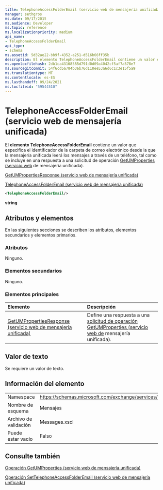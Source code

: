 ```yaml
---
title: TelephoneAccessFolderEmail (servicio web de mensajería unificada)
manager: sethgros
ms.date: 09/17/2015
ms.audience: Developer
ms.topic: reference
ms.localizationpriority: medium
api_name:
- TelephoneAccessFolderEmail
api_type:
- schema
ms.assetid: 5d32ae22-bb9f-4352-a251-d516b66ff35b
description: El elemento TelephoneAccessFolderEmail contiene un valor que especifica el identificador de la carpeta de correo electrónico desde la que la mensajería unificada leerá los mensajes a través de un teléfono, tal como se incluye en una respuesta a una solicitud de operación GetUMProperties (servicio web de mensajería unificada).
ms.openlocfilehash: 2db1ca43168585d791d0d09a4042cf5af7a578e7
ms.sourcegitcommit: 54f6cd5a704b36b76d110ee53a6d6c1c3e15f5a9
ms.translationtype: MT
ms.contentlocale: es-ES
ms.lasthandoff: 09/24/2021
ms.locfileid: "59544510"
---
```

# <a name="telephoneaccessfolderemail-um-web-service"></a>TelephoneAccessFolderEmail (servicio web de mensajería unificada)

El **elemento TelephoneAccessFolderEmail** contiene un valor que especifica el identificador de la carpeta de correo electrónico desde la que la mensajería unificada leerá los mensajes a través de un teléfono, tal como se incluye en una respuesta a una solicitud de operación [GetUMProperties (servicio web](getumproperties-operation-um-web-service.md) de mensajería unificada). 
  
[GetUMPropertiesResponse (servicio web de mensajería unificada)](getumpropertiesresponse-um-web-service.md)
  
[TelephoneAccessFolderEmail (servicio web de mensajería unificada)](telephoneaccessfolderemail-um-web-service.md)
  
```xml
<TelephoneAccessFolderEmail/>
```

 **string**
## <a name="attributes-and-elements"></a>Atributos y elementos

En las siguientes secciones se describen los atributos, elementos secundarios y elementos primarios.
  
### <a name="attributes"></a>Atributos

Ninguno.
  
### <a name="child-elements"></a>Elementos secundarios

Ninguno.
  
### <a name="parent-elements"></a>Elementos principales

|**Elemento**|**Descripción**|
|:-----|:-----|
|[GetUMPropertiesResponse (servicio web de mensajería unificada)](getumpropertiesresponse-um-web-service.md) <br/> |Define una respuesta a una [solicitud de operación GetUMProperties (servicio web de](getumproperties-operation-um-web-service.md) mensajería unificada).  <br/> |
   
## <a name="text-value"></a>Valor de texto

Se requiere un valor de texto.
  
## <a name="element-information"></a>Información del elemento

|||
|:-----|:-----|
|Namespace  <br/> |https://schemas.microsoft.com/exchange/services/2006/messages  <br/> |
|Nombre de esquema  <br/> |Mensajes  <br/> |
|Archivo de validación  <br/> |Messages.xsd  <br/> |
|Puede estar vacío  <br/> |Falso  <br/> |
   
## <a name="see-also"></a>Consulte también



[Operación GetUMProperties (servicio web de mensajería unificada)](getumproperties-operation-um-web-service.md)
  
[Operación SetTelephoneAccessFolderEmail (servicio web de mensajería unificada)](settelephoneaccessfolderemail-operation-um-web-service.md)


